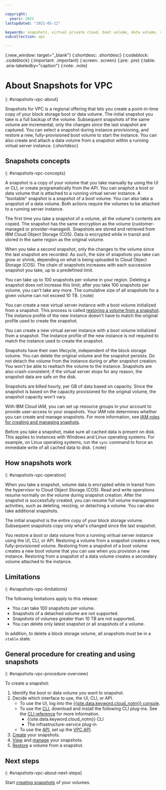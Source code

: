 ```yaml
---

copyright:
  years: 2021
lastupdated: "2021-05-12"

keywords: snapshots, virtual private cloud, boot volume, data volume, volume, data storage, virtual server instance, instance
subcollection: vpc

---
```

{:new_window: target="_blank"}
{:shortdesc: .shortdesc}
{:codeblock: .codeblock}
{:important: .important}
{:screen: .screen}
{:pre: .pre}
{:table: .aria-labeledby="caption"}
{:note: .note}

# About Snapshots for VPC
{: #snapshots-vpc-about}

Snapshots for VPC is a regional offering that lets you create a point-in-time copy of your block storage boot or data volume. The initial snapshot you take is a full backup of the volume. Subsequent snapshots of the same volume are incremental; only the changes since the last snapshot are captured. You can select a snapshot during instance provisioning, and restore a new, fully-provisioned boot volume to start the instance. You can also create and attach a data volume from a snapshot within a running virtual server instance.
{:shortdesc}

## Snapshots concepts
{: #snapshots-vpc-concepts}

A snapshot is a copy of your volume that you take manually by using the UI or CLI, or create programatically from the API. You can snaphot a boot or data volume that is attached to a running virtual server instance. A "bootable" snapshot is a snapshot of a boot volume. You can also take a snapshot of a data volume. Both actions require the volumes to be attached to a running server instance.

The first time you take a snapshot of a volume, all the volume's contents are copied. The snapshot has the same encryption as the volume (customer-managed or provider-managed). Snapshots are stored and retrieved from IBM Cloud Object Storage (COS). Data is encrypted while in transit and stored in the same region as the original volume.

When you take a second snapshot, only the changes to the volume since the last snapshot are recorded. As such, the size of snapshots you take can grow or shrink, depending on what is being uploaded to Cloud Object Storage (COS). The chain of snapshots increases with each successive snapshot you take, up to a predefined limit.

You can take up to 100 snapshots per volume in your region. Deleting a snapshot does not increase this limit; after you take 100 snapshots per volume, you can't take any more. The cumulative size of all snapshots for a given volume can not exceed 10 TB.
{:note}

You can create a new virtual server instance with a boot volume initialized from a snapshot. This process is called [restoring a volume from a snapshot](/docs/vpc?topic=vpc-snapshots-vpc-restore). The instance profile of the new instance doesn't have to match the original profile used to create the snapshot. 


You can create a new virtual server instance with a boot volume initialized from a snapshot. The instance profile of the new instance is not required to match the instance used to create the snapshot. 

Snapshots have their own lifecycle, independent of the block storage volume. You can delete the original volume and the snapshot persists. Do not detach the volume from the instance during or after snapshot creation. You won't be able to reattach the volume to the instance. Snapshots are also crash-consistent; if the virtual server stops for any reason, the snapshot data are safe on the disk.

Snapshots are billed hourly, per GB of data based on capacity. Since the snapshot is based on the capacity provisioned for the original volume, the snapshot capacity won't vary.

With IBM Cloud IAM, you can set up resource groups in your account to provide user-access to your snapshots. Your IAM role determines whether you can create and manage snapshots. For more information, see [IAM roles for creating and managing snaphots](/docs/vpc?topic=vpc-snapshots-vpc-manage#snapshots-vpc-iam).

Before you take a snapshot, make sure all cached data is present on disk. This applies to instances with Windows and Linux operating systems. For example, on Linux operating systems, run the `sync` command to force an immediate write of all cached data to disk.
{:note}

## How snapshots work
{: #snapshots-vpc-operation}

When you take a snapshot, volume data is encrypted while in transit from the hypervisor to Cloud Object Storage (COS). Read and write operations resume normally on the volume during snapshot creation. After the snapshot is successfully created, you can resume full volume management activities, such as deleting, resizing, or detaching a volume. You can also take additional snapshots.

The initial snapshot is the entire copy of your block storage volume. Subsequent snapshots copy only what's changed since the last snapshot.

You restore a boot or data volume from a running viritual server instance using the UI, CLI, or API. Restoring a volume from a snapshot creates a new, fully-provisioned volume. Restoring from a snapshot of a boot volume creates a new boot volume that you can use when you provision a new instance. Restoring from a snapshot of a data volume creates a secondary volume attached to the instance.

## Limitations
{: #snapshots-vpc-limitations}

The following limitations apply to this release:

* You can take 100 snapshots per volume.
* Snapshots of a detached volume are not supported.
* Snapshots of volumes greater than 10 TB are not supported.
* You can delete only latest snapshot or all snapshots of a volume.

In addition, to delete a block storage volume, all snapshots must be in a `stable` state. 

## General procedure for creating and using snapshots
{: #snapshots-vpc-procedure-overview}

To create a snapshot:

1. Identify the boot or data volume you want to snapshot.
1. Decide which interface to use, the UI, CLI, or API.
   * To use the UI, log into the [{{site.data.keyword.cloud_notm}} console](/docs/vpc?topic=vpc-snapshots-vpc-create#snapshots-vpc-create-ui).
   * To use the [CLI](/docs/vpc?topic=vpc-snapshots-vpc-create#snapshots-vpc-create-cli), download and install the following CLI plug-ins. See the [CLI reference](/docs/vpc?topic=vpc-infrastructure-cli-plugin-vpc-reference) for more information.
      - {{site.data.keyword.cloud_notm}} CLI
      - The infrastructure-service plug-in
   * To use the [API](/docs/vpc?topic=vpc-snapshots-vpc-create#snapshots-vpc-create-api), set up the [VPC API](https://{DomainName}/apidocs/vpc).
1. [Create](/docs/vpc?topic=vpc-snapshots-vpc-create#snapshots-vpc-create) your snapshots.
1. [View](/docs/vpc?topic=vpc-snapshots-vpc-view#snapshots-vpc-view) and [manage](/docs/vpc?topic=vpc-snapshots-vpc-manage#snapshots-vpc-manage) your snapshots.
1. [Restore](/docs/vpc?topic=vpc-snapshots-vpc-restore#snapshots-vpc-restore) a volume from a snapshot.

## Next steps
{: #snapshots-vpc-about-next-steps}

Start [creating snapshots](/docs/vpc?topic=vpc-snapshots-vpc-create#snapshots-vpc-create) of your volumes.
